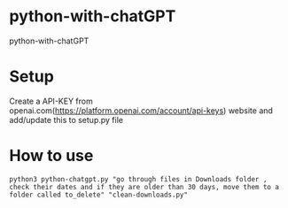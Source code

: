 # python-with-chatGPT
python-with-chatGPT

# Setup
Create a API-KEY from openai.com(https://platform.openai.com/account/api-keys) website and add/update this to setup.py file

# How to use 
```python3 python-chatgpt.py "go through files in Downloads folder , check their dates and if they are older than 30 days, move them to a folder called to_delete" "clean-downloads.py"```
